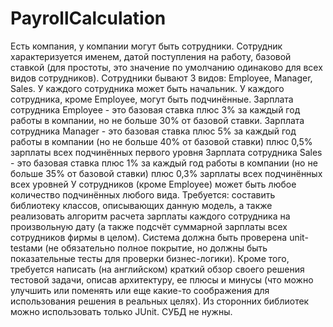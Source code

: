 # PayrollCalculation


Есть компания, у компании могут быть сотрудники. Сотрудник характеризуется именем, датой поступления на работу, базовой ставкой (для простоты, это значение по умолчанию одинаково для всех видов сотрудников).
Сотрудники бывают 3 видов: Employee, Manager, Sales. У каждого сотрудника может быть начальник. У каждого сотрудника, кроме Employee, могут быть подчинённые.
Зарплата сотрудника Employee - это базовая ставка плюс 3% за каждый год работы в компании, но не больше 30% от базовой ставки.
Зарплата сотрудника Manager - это базовая ставка плюс 5% за каждый год работы в компании (но не больше 40% от базовой ставки) плюс 0,5% зарплаты всех подчинённых первого уровня
Зарплата сотрудника Sales - это базовая ставка плюс 1% за каждый год работы в компании (но не больше 35% от базовой ставки) плюс 0,3% зарплаты всех подчинённых  всех уровней
У сотрудников (кроме Employee) может быть любое количество подчинённых любого вида.
Требуется: составить библиотеку классов, описывающих данную модель, а также реализовать алгоритм расчета зарплаты каждого сотрудника на произвольную дату (а также подсчёт суммарной зарплаты всех сотрудников фирмы в целом).
Система должна быть проверена unit-testами (не обязательно полное покрытие, но должны быть показательные тесты для проверки бизнес-логики).
Кроме того, требуется написать (на английском) краткий обзор своего решения тестовой задачи, описав архитектуру, ее плюсы и минусы (что можно улучшить или поменять или еще какие-то соображения для использования решения в реальных целях).
Из сторонних библиотек можно использовать только JUnit. СУБД не нужны.


